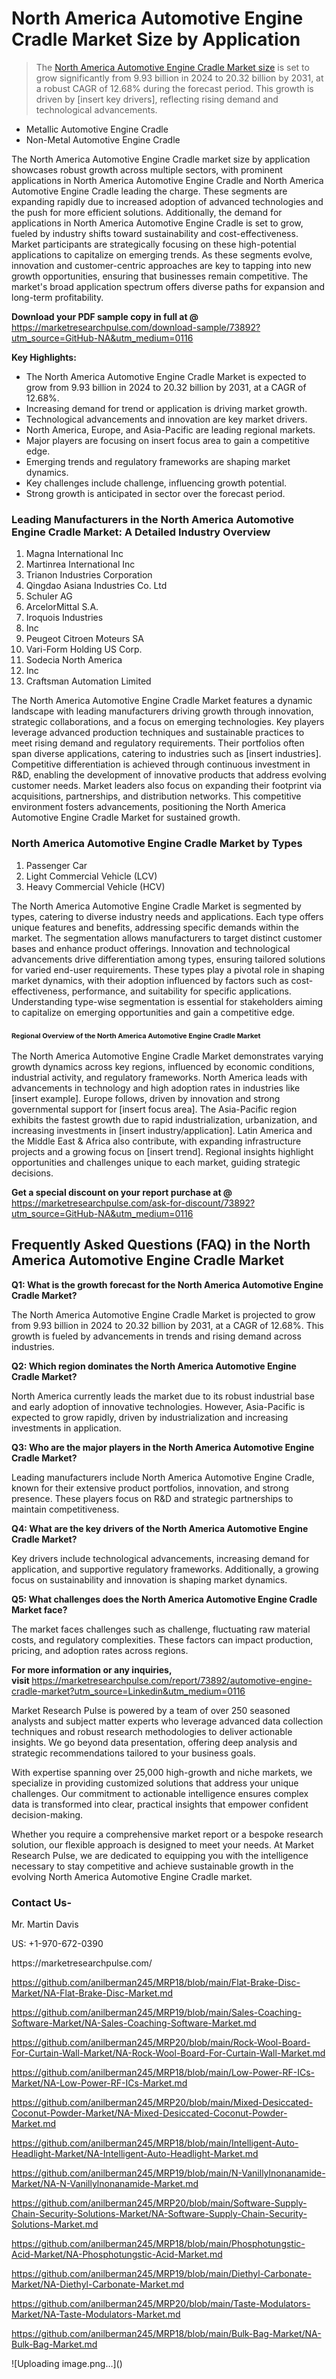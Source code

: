 <h1>North America Automotive Engine Cradle Market&nbsp;Size by Application</h1><blockquote><p>The <a href="https://marketresearchpulse.com/download-sample/73892?utm_source=GitHub-NA&amp;utm_medium=0116">North America Automotive Engine Cradle Market size</a> is set to grow significantly from 9.93 billion in 2024 to 20.32 billion by 2031, at a robust CAGR of 12.68% during the forecast period. This growth is driven by [insert key drivers], reflecting rising demand and technological advancements.</p></blockquote><ul><li>Metallic Automotive Engine Cradle<li> Non-Metal Automotive Engine Cradle</li></ul><p>The North America Automotive Engine Cradle market size by application showcases robust growth across multiple sectors, with prominent applications in North America Automotive Engine Cradle and North America Automotive Engine Cradle leading the charge. These segments are expanding rapidly due to increased adoption of advanced technologies and the push for more efficient solutions. Additionally, the demand for applications in North America Automotive Engine Cradle is set to grow, fueled by industry shifts toward sustainability and cost-effectiveness. Market participants are strategically focusing on these high-potential applications to capitalize on emerging trends. As these segments evolve, innovation and customer-centric approaches are key to tapping into new growth opportunities, ensuring that businesses remain competitive. The market's broad application spectrum offers diverse paths for expansion and long-term profitability.</p><p><strong>Download your PDF sample copy in full at @ </strong><a href="https://marketresearchpulse.com/download-sample/73892?utm_source=GitHub-NA&amp;utm_medium=0116">https://marketresearchpulse.com/download-sample/73892?utm_source=GitHub-NA&amp;utm_medium=0116</a></p><p><strong>Key Highlights: </strong></p><ul><li>The North America Automotive Engine Cradle Market is expected to grow from 9.93 billion in 2024 to 20.32 billion by 2031, at a CAGR of 12.68%.</li><li>Increasing demand for trend or application is driving market growth.</li><li>Technological advancements and innovation are key market drivers.</li><li>North America, Europe, and Asia-Pacific are leading regional markets.</li><li>Major players are focusing on insert focus area to gain a competitive edge.</li><li>Emerging trends and regulatory frameworks are shaping market dynamics.</li><li>Key challenges include challenge, influencing growth potential.</li><li>Strong growth is anticipated in sector over the forecast period.</li></ul><h3>Leading Manufacturers in the North America Automotive Engine Cradle Market: A Detailed Industry Overview</h3><ol><li>Magna International Inc</li><li>Martinrea International Inc</li><li>Trianon Industries Corporation</li><li>Qingdao Asiana Industries Co. Ltd</li><li>Schuler AG</li><li>ArcelorMittal S.A.</li><li>Iroquois Industries</li><li>Inc</li><li>Peugeot Citroen Moteurs SA</li><li>Vari-Form Holding US Corp.</li><li>Sodecia North America</li><li>Inc</li><li>Craftsman Automation Limited</li></ol><div class="flex max-w-full flex-col flex-grow"><div class="min-h-8 text-message flex w-full flex-col items-end gap-2 whitespace-normal break-words [.text-message+&amp;]:mt-5" dir="auto" data-message-author-role="assistant" data-message-id="fd8432e4-4910-450d-b182-61b7bfb0a01f" data-message-model-slug="gpt-4o"><div class="flex w-full flex-col gap-1 empty:hidden first:pt-[3px]"><div class="markdown prose w-full break-words dark:prose-invert light"><p>The North America Automotive Engine Cradle Market features a dynamic landscape with leading manufacturers driving growth through innovation, strategic collaborations, and a focus on emerging technologies. Key players leverage advanced production techniques and sustainable practices to meet rising demand and regulatory requirements. Their portfolios often span diverse applications, catering to industries such as [insert industries]. Competitive differentiation is achieved through continuous investment in R&amp;D, enabling the development of innovative products that address evolving customer needs. Market leaders also focus on expanding their footprint via acquisitions, partnerships, and distribution networks. This competitive environment fosters advancements, positioning the North America Automotive Engine Cradle Market for sustained growth.</p></div></div></div></div><h3>North America Automotive Engine Cradle Market by Types</h3><ol><li>Passenger Car<li> Light Commercial Vehicle (LCV)<li> Heavy Commercial Vehicle (HCV)</li></ol><div class="flex max-w-full flex-col flex-grow"><div class="min-h-8 text-message flex w-full flex-col items-end gap-2 whitespace-normal break-words [.text-message+&amp;]:mt-5" dir="auto" data-message-author-role="assistant" data-message-id="084470be-0bb7-4664-bddf-5156b4f41249" data-message-model-slug="gpt-4o-mini"><div class="flex w-full flex-col gap-1 empty:hidden first:pt-[3px]"><div class="markdown prose w-full break-words dark:prose-invert light"><p>The North America Automotive Engine Cradle Market is segmented by types, catering to diverse industry needs and applications. Each type offers unique features and benefits, addressing specific demands within the market. The segmentation allows manufacturers to target distinct customer bases and enhance product offerings. Innovation and technological advancements drive differentiation among types, ensuring tailored solutions for varied end-user requirements. These types play a pivotal role in shaping market dynamics, with their adoption influenced by factors such as cost-effectiveness, performance, and suitability for specific applications. Understanding type-wise segmentation is essential for stakeholders aiming to capitalize on emerging opportunities and gain a competitive edge.</p></div></div></div></div><h3><span style="font-size: 11px;">Regional Overview of the North America Automotive Engine Cradle Market</span></h3><div class="flex max-w-full flex-col flex-grow"><div class="min-h-8 text-message flex w-full flex-col items-end gap-2 whitespace-normal break-words [.text-message+&amp;]:mt-5" dir="auto" data-message-author-role="assistant" data-message-id="e9038762-ce64-4e30-91c9-9bd413514231" data-message-model-slug="gpt-4o-mini"><div class="flex w-full flex-col gap-1 empty:hidden first:pt-[3px]"><div class="markdown prose w-full break-words dark:prose-invert light"><p>The North America Automotive Engine Cradle Market demonstrates varying growth dynamics across key regions, influenced by economic conditions, industrial activity, and regulatory frameworks. North America leads with advancements in technology and high adoption rates in industries like [insert example]. Europe follows, driven by innovation and strong governmental support for [insert focus area]. The Asia-Pacific region exhibits the fastest growth due to rapid industrialization, urbanization, and increasing investments in [insert industry/application]. Latin America and the Middle East &amp; Africa also contribute, with expanding infrastructure projects and a growing focus on [insert trend]. Regional insights highlight opportunities and challenges unique to each market, guiding strategic decisions.</p></div></div></div></div><p><strong>Get a special discount on your report purchase at @ </strong><a href="https://marketresearchpulse.com/ask-for-discount/73892?utm_source=GitHub-NA&amp;utm_medium=0116">https://marketresearchpulse.com/ask-for-discount/73892?utm_source=GitHub-NA&amp;utm_medium=0116</a></p><h2>Frequently Asked Questions (FAQ) in the North America Automotive Engine Cradle Market</h2><p><strong>Q1: What is the growth forecast for the North America Automotive Engine Cradle Market?</strong></p><p>The North America Automotive Engine Cradle Market is projected to grow from 9.93 billion in 2024 to 20.32 billion by 2031, at a CAGR of 12.68%. This growth is fueled by advancements in trends and rising demand across industries.</p><p><strong>Q2: Which region dominates the North America Automotive Engine Cradle Market?</strong></p><p>North America currently leads the market due to its robust industrial base and early adoption of innovative technologies. However, Asia-Pacific is expected to grow rapidly, driven by industrialization and increasing investments in application.</p><p><strong>Q3: Who are the major players in the North America Automotive Engine Cradle Market?</strong></p><p>Leading manufacturers include North America Automotive Engine Cradle, known for their extensive product portfolios, innovation, and strong presence. These players focus on R&amp;D and strategic partnerships to maintain competitiveness.</p><p><strong>Q4: What are the key drivers of the North America Automotive Engine Cradle Market?</strong></p><p>Key drivers include technological advancements, increasing demand for application, and supportive regulatory frameworks. Additionally, a growing focus on sustainability and innovation is shaping market dynamics.</p><p><strong>Q5: What challenges does the North America Automotive Engine Cradle Market face?</strong></p><p>The market faces challenges such as challenge, fluctuating raw material costs, and regulatory complexities. These factors can impact production, pricing, and adoption rates across regions.</p><p><strong>For more information or any inquiries, visit&nbsp;</strong><a href="https://marketresearchpulse.com/report/73892/automotive-engine-cradle-market?utm_source=Linkedin&utm_medium=0116">https://marketresearchpulse.com/report/73892/automotive-engine-cradle-market?utm_source=Linkedin&utm_medium=0116</a></p><p>Market Research Pulse is powered by a team of over 250 seasoned analysts and subject matter experts who leverage advanced data collection techniques and robust research methodologies to deliver actionable insights. We go beyond data presentation, offering deep analysis and strategic recommendations tailored to your business goals.</p><p>With expertise spanning over 25,000 high-growth and niche markets, we specialize in providing customized solutions that address your unique challenges. Our commitment to actionable intelligence ensures complex data is transformed into clear, practical insights that empower confident decision-making.</p><p>Whether you require a comprehensive market report or a bespoke research solution, our flexible approach is designed to meet your needs. At Market Research Pulse, we are dedicated to equipping you with the intelligence necessary to stay competitive and achieve sustainable growth in the evolving North America Automotive Engine Cradle market.</p><h3><strong>Contact Us-</strong></h3><p>Mr. Martin Davis</p><p>US: +1-970-672-0390</p><p>https://marketresearchpulse.com/</p><p><a href="https://github.com/anilberman245/MRP18/blob/main/Flat-Brake-Disc-Market/NA-Flat-Brake-Disc-Market.md">https://github.com/anilberman245/MRP18/blob/main/Flat-Brake-Disc-Market/NA-Flat-Brake-Disc-Market.md</a></p><p><a href="https://github.com/anilberman245/MRP19/blob/main/Sales-Coaching-Software-Market/NA-Sales-Coaching-Software-Market.md">https://github.com/anilberman245/MRP19/blob/main/Sales-Coaching-Software-Market/NA-Sales-Coaching-Software-Market.md</a></p><p><a href="https://github.com/anilberman245/MRP20/blob/main/Rock-Wool-Board-For-Curtain-Wall-Market/NA-Rock-Wool-Board-For-Curtain-Wall-Market.md">https://github.com/anilberman245/MRP20/blob/main/Rock-Wool-Board-For-Curtain-Wall-Market/NA-Rock-Wool-Board-For-Curtain-Wall-Market.md</a></p><p><a href="https://github.com/anilberman245/MRP18/blob/main/Low-Power-RF-ICs-Market/NA-Low-Power-RF-ICs-Market.md">https://github.com/anilberman245/MRP18/blob/main/Low-Power-RF-ICs-Market/NA-Low-Power-RF-ICs-Market.md</a></p><p><a href="https://github.com/anilberman245/MRP20/blob/main/Mixed-Desiccated-Coconut-Powder-Market/NA-Mixed-Desiccated-Coconut-Powder-Market.md">https://github.com/anilberman245/MRP20/blob/main/Mixed-Desiccated-Coconut-Powder-Market/NA-Mixed-Desiccated-Coconut-Powder-Market.md</a></p><p><a href="https://github.com/anilberman245/MRP18/blob/main/Intelligent-Auto-Headlight-Market/NA-Intelligent-Auto-Headlight-Market.md">https://github.com/anilberman245/MRP18/blob/main/Intelligent-Auto-Headlight-Market/NA-Intelligent-Auto-Headlight-Market.md</a></p><p><a href="https://github.com/anilberman245/MRP19/blob/main/N-Vanillylnonanamide-Market/NA-N-Vanillylnonanamide-Market.md">https://github.com/anilberman245/MRP19/blob/main/N-Vanillylnonanamide-Market/NA-N-Vanillylnonanamide-Market.md</a></p><p><a href="https://github.com/anilberman245/MRP20/blob/main/Software-Supply-Chain-Security-Solutions-Market/NA-Software-Supply-Chain-Security-Solutions-Market.md">https://github.com/anilberman245/MRP20/blob/main/Software-Supply-Chain-Security-Solutions-Market/NA-Software-Supply-Chain-Security-Solutions-Market.md</a></p><p><a href="https://github.com/anilberman245/MRP18/blob/main/Phosphotungstic-Acid-Market/NA-Phosphotungstic-Acid-Market.md">https://github.com/anilberman245/MRP18/blob/main/Phosphotungstic-Acid-Market/NA-Phosphotungstic-Acid-Market.md</a></p><p><a href="https://github.com/anilberman245/MRP19/blob/main/Diethyl-Carbonate-Market/NA-Diethyl-Carbonate-Market.md">https://github.com/anilberman245/MRP19/blob/main/Diethyl-Carbonate-Market/NA-Diethyl-Carbonate-Market.md</a></p><p><a href="https://github.com/anilberman245/MRP20/blob/main/Taste-Modulators-Market/NA-Taste-Modulators-Market.md">https://github.com/anilberman245/MRP20/blob/main/Taste-Modulators-Market/NA-Taste-Modulators-Market.md</a></p><p><a href="https://github.com/anilberman245/MRP18/blob/main/Bulk-Bag-Market/NA-Bulk-Bag-Market.md">https://github.com/anilberman245/MRP18/blob/main/Bulk-Bag-Market/NA-Bulk-Bag-Market.md</a></p>
![Uploading image.png…]()

